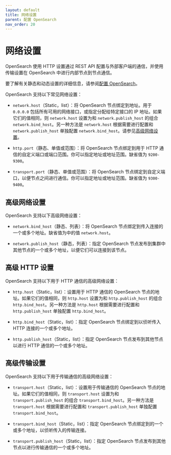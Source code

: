 ```yaml
---
layout: default
title: 网络设置
parent: 配置 OpenSearch
nav_order: 20
---
```


# 网络设置

OpenSearch 使用 HTTP 设置通过 REST API 配置与外部客户端的通信，并使用传输设置在 OpenSearch 中进行内部节点到节点通信。

要了解有关静态和动态设置的详细信息，请参阅[配置 OpenSearch]({{site.url}}{{site.baseurl}}/install-and-configure/configuring-opensearch/index/)。

OpenSearch 支持以下常见网络设置：

-  `network.host`（Static，list）：将 OpenSearch 节点绑定到地址。用于 `0.0.0.0` 包括所有可用的网络接口，或指定分配给特定接口的 IP 地址。如果它们的值相同，则 `network.host` 设置为和 `network.publish_host` 的组合 `network.bind_host`。另一种方法是 `network.host` 根据需要进行配置和 `network.publish_host` 单独配置 `network.bind_host`。请参见[高级网络设置](#advanced-network-settings)。

-  `http.port`（静态、单值或范围）：将 OpenSearch 节点绑定到用于 HTTP 通信的自定义端口或端口范围。你可以指定地址或地址范围。缺省值为 `9200-9300`。

-  `transport.port`（静态、单值或范围）：将 OpenSearch 节点绑定到自定义端口，以便节点之间进行通信。你可以指定地址或地址范围。缺省值为 `9300-9400`。

## 高级网络设置

OpenSearch 支持以下高级网络设置：

-  `network.bind_host`（静态、列表）：将 OpenSearch 节点绑定到传入连接的一个或多个地址。缺省值为中的值 `network.host`。

-  `network.publish_host`（静态，列表）：指定 OpenSearch 节点发布到集群中其他节点的一个或多个地址，以便它们可以连接到该节点。

## 高级 HTTP 设置

OpenSearch 支持以下用于 HTTP 通信的高级网络设置：

-  `http.host`（Static，list）：设置用于 HTTP 通信的 OpenSearch 节点的地址。如果它们的值相同，则 `http.host` 设置为和 `http.publish_host` 的组合 `http.bind_host`。另一种方法是 `http.host` 根据需要进行配置和 `http.publish_host` 单独配置 `http.bind_host`。

-  `http.bind_host`（Static，list）：指定 OpenSearch 节点绑定到以侦听传入 HTTP 连接的一个或多个地址。

-  `http.publish_host`（Static，list）：指定 OpenSearch 节点发布到其他节点以进行 HTTP 通信的一个或多个地址。

## 高级传输设置

OpenSearch 支持以下用于传输通信的高级网络设置：

-  `transport.host`（Static，list）：设置用于传输通信的 OpenSearch 节点的地址。如果它们的值相同，则 `transport.host` 设置为和 `transport.publish_host` 的组合 `transport.bind_host`。另一种方法是 `transport.host` 根据需要进行配置和 `transport.publish_host` 单独配置 `transport.bind_host`。

-  `transport.bind_host`（Static，list）：指定 OpenSearch 节点绑定到的一个或多个地址，以侦听传入的传输连接。

-  `transport.publish_host`（Static，list）：指定 OpenSearch 节点发布到其他节点以进行传输通信的一个或多个地址。
